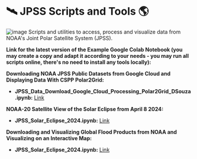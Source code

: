 # 🛰️ JPSS Scripts and Tools 🌎
![image](https://github.com/diegormsouza/jpss/assets/54595784/1457a746-2ff0-4b14-b44d-3c2d4e32a501)
Scripts and utilities to access, process and visualize data from NOAA's Joint Polar Satellite System (JPSS).

**Link for the latest version of the Example Google Colab Notebook (you may create a copy and adapt it according to your needs - you may run all scripts online, there's no need to install any tools locally):**

**Downloading NOAA JPSS Public Datasets from Google Cloud and Displaying Data With CSPP Polar2Grid:**

- **JPSS_Data_Download_Google_Cloud_Processing_Polar2Grid_DSouza.ipynb:** [Link](https://colab.research.google.com/drive/1Bxrl_muunTrMndjPwnpnE9JJpVUazGXf?usp=sharing)

**NOAA-20 Satellite View of the Solar Eclipse from April 8 2024:**

- **JPSS_Solar_Eclipse_2024.ipynb:** [Link](https://colab.research.google.com/drive/1rsXH9_8FQqz70Y22N7WlCWnQPlWbqPJv?usp=sharing)

**Downloading and Visualizing Global Flood Products from NOAA and Visualizing on an Interactive Map:**

- **JPSS_Solar_Eclipse_2024.ipynb:** [Link](https://colab.research.google.com/drive/1uR87Pho1jGnCTzad2bPvUQkY_4S05lmN?usp=sharing)
